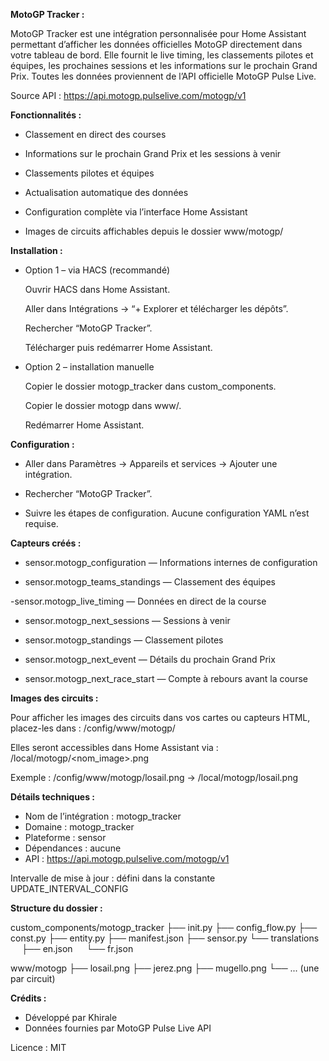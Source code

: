 **MotoGP Tracker :**

MotoGP Tracker est une intégration personnalisée pour Home Assistant permettant d’afficher les données officielles MotoGP directement dans votre tableau de bord.
Elle fournit le live timing, les classements pilotes et équipes, les prochaines sessions et les informations sur le prochain Grand Prix.
Toutes les données proviennent de l’API officielle MotoGP Pulse Live.

Source API : https://api.motogp.pulselive.com/motogp/v1

**Fonctionnalités :**

- Classement en direct des courses

- Informations sur le prochain Grand Prix et les sessions à venir

- Classements pilotes et équipes

- Actualisation automatique des données

- Configuration complète via l’interface Home Assistant

- Images de circuits affichables depuis le dossier www/motogp/

**Installation :**

- Option 1 – via HACS (recommandé)

    Ouvrir HACS dans Home Assistant.

    Aller dans Intégrations → “+ Explorer et télécharger les dépôts”.

    Rechercher “MotoGP Tracker”.

    Télécharger puis redémarrer Home Assistant.

- Option 2 – installation manuelle

    Copier le dossier motogp_tracker dans custom_components.

    Copier le dossier motogp dans www/.

    Redémarrer Home Assistant.

**Configuration :**

- Aller dans Paramètres → Appareils et services → Ajouter une intégration.

- Rechercher “MotoGP Tracker”.

- Suivre les étapes de configuration.
  Aucune configuration YAML n’est requise.

 **Capteurs créés :**

- sensor.motogp_configuration — Informations internes de configuration

- sensor.motogp_teams_standings — Classement des équipes

 -sensor.motogp_live_timing — Données en direct de la course

- sensor.motogp_next_sessions — Sessions à venir

- sensor.motogp_standings — Classement pilotes

- sensor.motogp_next_event — Détails du prochain Grand Prix

- sensor.motogp_next_race_start — Compte à rebours avant la course

**Images des circuits :**

Pour afficher les images des circuits dans vos cartes ou capteurs HTML, placez-les dans :
/config/www/motogp/

Elles seront accessibles dans Home Assistant via :
/local/motogp/<nom_image>.png

Exemple :
/config/www/motogp/losail.png → /local/motogp/losail.png

**Détails techniques :**

- Nom de l’intégration : motogp_tracker
- Domaine : motogp_tracker
- Plateforme : sensor
- Dépendances : aucune
- API : https://api.motogp.pulselive.com/motogp/v1

Intervalle de mise à jour : défini dans la constante UPDATE_INTERVAL_CONFIG

**Structure du dossier :**

custom_components/motogp_tracker
├── init.py
├── config_flow.py
├── const.py
├── entity.py
├── manifest.json
├── sensor.py
└── translations
  ├── en.json
  └── fr.json

www/motogp
├── losail.png
├── jerez.png
├── mugello.png
└── ... (une par circuit)

**Crédits :**

- Développé par Khirale
- Données fournies par MotoGP Pulse Live API

Licence : MIT
